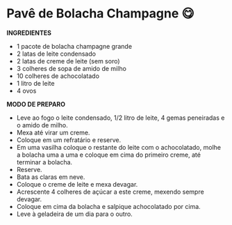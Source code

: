 # Pavê de Bolacha Champagne :yum:

**INGREDIENTES** 

 - 1 pacote de bolacha champagne grande
 - 2 latas de leite condensado
 - 2 latas de creme de leite (sem soro)
 - 3 colheres de sopa de amido de milho
 - 10 colheres de achocolatado
 - 1 litro de leite
 - 4 ovos
 
**MODO DE PREPARO** 

* Leve ao fogo o leite condensado, 1/2 litro de leite, 4 gemas peneiradas e o amido de milho.
* Mexa até virar um creme.
* Coloque em um refratário e reserve.
* Em uma vasilha coloque o restante do leite com o achocolatado, molhe a bolacha uma a uma e coloque em cima do primeiro creme, até terminar a bolacha.
* Reserve.
* Bata as claras em neve.
* Coloque o creme de leite e mexa devagar.
* Acrescente 4 colheres de açúcar a este creme, mexendo sempre devagar.
* Coloque em cima da bolacha e salpique achocolatado por cima.
* Leve à geladeira de um dia para o outro.
